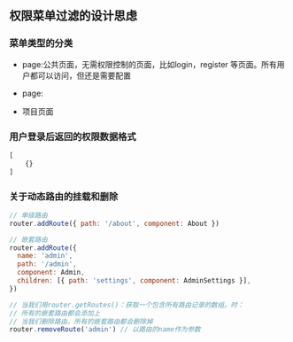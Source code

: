 ## 权限菜单过滤的设计思虑

### 菜单类型的分类


- page:公共页面，无需权限控制的页面，比如login，register 等页面。所有用户都可以访问，但还是需要配置

- page:


- 项目页面

### 用户登录后返回的权限数据格式
```js
[
    {}
]
```



### 关于动态路由的挂载和删除


```js
// 单级路由
router.addRoute({ path: '/about', component: About })

// 嵌套路由
router.addRoute({
  name: 'admin',
  path: '/admin',
  component: Admin,
  children: [{ path: 'settings', component: AdminSettings }],
})

// 当我们用router.getRoutes()：获取一个包含所有路由记录的数组。时：
// 所有的嵌套路由都会添加上
// 当我们删除路由，所有的嵌套路由都会删除掉
router.removeRoute('admin') // 以路由的name作为参数
```
